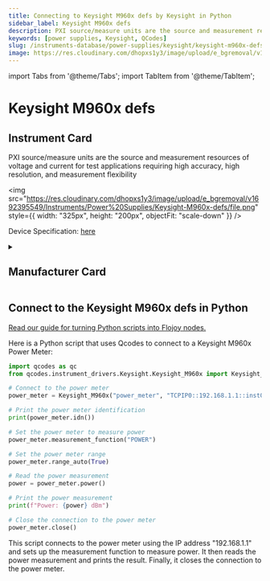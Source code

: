 ```yaml
---
title: Connecting to Keysight M960x defs by Keysight in Python
sidebar_label: Keysight M960x defs
description: PXI source/measure units are the source and measurement resources of voltage and current for test applications requiring high accuracy, high resolution, and measurement flexibility
keywords: [power supplies, Keysight, QCodes]
slug: /instruments-database/power-supplies/keysight/keysight-m960x-defs
image: https://res.cloudinary.com/dhopxs1y3/image/upload/e_bgremoval/v1692395549/Instruments/Power%20Supplies/Keysight-M960x-defs/file.png
---
```


import Tabs from '@theme/Tabs';
import TabItem from '@theme/TabItem';

# Keysight M960x defs

## Instrument Card

<div className="flex">

<div>

PXI source/measure units are the source and measurement resources of voltage and current for test applications requiring high accuracy, high resolution, and measurement flexibility

</div>

<img src="https://res.cloudinary.com/dhopxs1y3/image/upload/e_bgremoval/v1692395549/Instruments/Power%20Supplies/Keysight-M960x-defs/file.png" style={{ width: "325px", height: "200px", objectFit: "scale-down" }} />

</div>

<div className="flex text-center">

<p>Device Specification: <a target="\_blank" href="/instruments-database/all-instruments/">here</a></p>

</div>

<details style={{ marginTop: "15px"}}>
<summary><h2>Manufacturer Card</h2></summary>

<img src="https://res.cloudinary.com/dhopxs1y3/image/upload/v1692125973/Instruments/Vendor%20Logos/Keysight.png" style={{ width: "100%", height: "170px",objectFit: "scale-down" }} />

Keysight Technologies, or Keysight, is an American company that manufactures electronics test and measurement equipment and software.

<ul>
  <li>Headquarters: USA</li>
  <li>Yearly Revenue (millions, USD): 5420.0</li>
  <li>Vendor Website: <a href="https://www.keysight.com/us/en/home.html">here</a></li>
</ul>
</details>

## Connect to the Keysight M960x defs in Python

[Read our guide for turning Python scripts into Flojoy nodes.](https://docs.flojoy.ai/custom-nodes/creating-custom-node/)
<Tabs>
<TabItem value="QCodes" label="QCodes">

Here is a Python script that uses Qcodes to connect to a Keysight M960x Power Meter:

```python
import qcodes as qc
from qcodes.instrument_drivers.Keysight.Keysight_M960x import Keysight_M960x

# Connect to the power meter
power_meter = Keysight_M960x("power_meter", "TCPIP0::192.168.1.1::inst0::INSTR")

# Print the power meter identification
print(power_meter.idn())

# Set the power meter to measure power
power_meter.measurement_function("POWER")

# Set the power meter range
power_meter.range_auto(True)

# Read the power measurement
power = power_meter.power()

# Print the power measurement
print(f"Power: {power} dBm")

# Close the connection to the power meter
power_meter.close()
```

This script connects to the power meter using the IP address "192.168.1.1" and sets up the measurement function to measure power. It then reads the power measurement and prints the result. Finally, it closes the connection to the power meter.

</TabItem>
</Tabs>